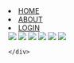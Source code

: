 
<html>
<head>
	<meta charset="utf-8">
    <meta name="viewport" content="width=device-width, initial-scale=1, shrink-to-fit=no">
	<link rel="stylesheet" type="text/css" href="style.css">
</head>
<body>
	<div>
		<a href="home.html"><li>HOME</li></a>
		<a href="about.html"><li>ABOUT</li></a>
		<a href="https://byjus.com/learn/account/login?referrer=source%3Diframe%26mx_Campaign_Type%3Dlogin-button%26SourceMedium%3Dwebsite%26mx_Page_Category%3Dsocial-science&source=iframe"><li>LOGIN</li></a>
	</div>
	<div class="container">
		<img src="https://images.unsplash.com/photo-1662946042121-a82668229798?ixlib=rb-4.0.3&ixid=M3wxMjA3fDB8MHx0b3BpYy1mZWVkfDF8SnBnNktpZGwtSGt8fGVufDB8fHx8fA%3D%3D&auto=format&fit=crop&w=400&q=60">
		<img src="https://images.unsplash.com/photo-1666515878482-2109aa6f4900?ixlib=rb-4.0.3&ixid=M3wxMjA3fDB8MHx0b3BpYy1mZWVkfDd8SnBnNktpZGwtSGt8fGVufDB8fHx8fA%3D%3D&auto=format&fit=crop&w=400&q=60">
		<img src="https://images.unsplash.com/photo-1674826267013-441b8c239b01?ixlib=rb-4.0.3&ixid=M3wxMjA3fDB8MHx0b3BpYy1mZWVkfDE3fEpwZzZLaWRsLUhrfHxlbnwwfHx8fHw%3D&auto=format&fit=crop&w=400&q=60">
		<img src="https://images.unsplash.com/photo-1674421338545-d16368d8c042?ixlib=rb-4.0.3&ixid=M3wxMjA3fDB8MHx0b3BpYy1mZWVkfDE1fEpwZzZLaWRsLUhrfHxlbnwwfHx8fHw%3D&auto=format&fit=crop&w=400&q=60">
		<img src="https://images.unsplash.com/photo-1677741447050-e166cf1a1f14?ixlib=rb-4.0.3&ixid=M3wxMjA3fDB8MHx0b3BpYy1mZWVkfDIxfEpwZzZLaWRsLUhrfHxlbnwwfHx8fHw%3D&auto=format&fit=crop&w=400&q=60">
		<img src="https://images.unsplash.com/photo-1678465739486-3772d3c6252b?ixlib=rb-4.0.3&ixid=M3wxMjA3fDB8MHx0b3BpYy1mZWVkfDIzfEpwZzZLaWRsLUhrfHxlbnwwfHx8fHw%3D&auto=format&fit=crop&w=400&q=60">
		
	</div>

</body>
</html>
